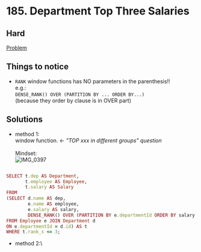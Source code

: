 # 185. Department Top Three Salaries

## **Hard**

[Problem](https://leetcode.com/problems/department-top-three-salaries/)

## Things to notice
- `RANK` window functions has NO parameters in the parenthesis!!\
  e.g.: \
  `DENSE_RANK() OVER (PARTITION BY ... ORDER BY...)`\
  (because they order by clause is in OVER part)
  
## Solutions
- method 1:\
  window function. <- *"TOP xxx in different groups" question*\
  \
  Mindset:\
  ![IMG_0397](https://user-images.githubusercontent.com/51430523/142371672-57c38ce8-4e72-4077-9642-142445daa39b.jpg)

```ruby

SELECT t.dep AS Department,
       t.employee AS Employee,
       t.salary AS Salary
FROM
(SELECT d.name AS dep,
        e.name AS employee,
        e.salary AS salary,
        DENSE_RANK() OVER (PARTITION BY e.departmentId ORDER BY salary DESC) AS rank_s
FROM Employee e JOIN Department d
ON e.departmentId = d.id) AS t
WHERE t.rank_s <= 3;

```

- method 2:\


